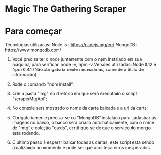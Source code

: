 # Magic The Gathering Scraper

# Para começar

Técnologias utilizadas:
Node.js : https://nodejs.org/en/
MongoDB : https://www.mongodb.com/

1. Você precisa ter o node juntamente com o npm instalado em sua máquina, para verificar: node -v, npm -v
Versões utilizadas: Node 8.12 e Npm 6.4.1 (Não obrigatoriamente necessárias, somente a título de informação).

2. Rode o comando "npm install";

3. Crie a pasta "img" no diretório em que será executado o script "scraperMtgApi";

4. No console será mostrado o nome da carta baixada e a url da carta;

5. Obrigatoriamente precisa-se do "MongoDB" instalado para cadastrar as imagens no banco, o banco será criado automaticamente, com o nome de "mtg" e coleção "cards", certifique-se de que o serviço do mongo esta rodando.

6. O ultimo passo é esperar baixar todas as cartas, este script esta sendo atualizando no momento e pode ser que aconteça erros inesperados.
